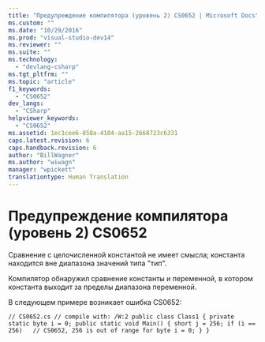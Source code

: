 ```yaml
---
title: "Предупреждение компилятора (уровень 2) CS0652 | Microsoft Docs"
ms.custom: ""
ms.date: "10/29/2016"
ms.prod: "visual-studio-dev14"
ms.reviewer: ""
ms.suite: ""
ms.technology: 
  - "devlang-csharp"
ms.tgt_pltfrm: ""
ms.topic: "article"
f1_keywords: 
  - "CS0652"
dev_langs: 
  - "CSharp"
helpviewer_keywords: 
  - "CS0652"
ms.assetid: 1ec1cee6-858a-4104-aa15-2668723c6331
caps.latest.revision: 6
caps.handback.revision: 6
author: "BillWagner"
ms.author: "wiwagn"
manager: "wpickett"
translationtype: Human Translation
---
```

# Предупреждение компилятора (уровень 2) CS0652
Сравнение с целочисленной константой не имеет смысла; константа находится вне диапазона значений типа "тип".  
  
 Компилятор обнаружил сравнение константы и переменной, в котором константа выходит за пределы диапазона переменной.  
  
 В следующем примере возникает ошибка CS0652:  
  
```  
// CS0652.cs // compile with: /W:2 public class Class1 { private static byte i = 0; public static void Main() { short j = 256; if (i == 256)   // CS0652, 256 is out of range for byte i = 0; } }  
```